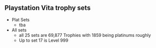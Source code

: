 ## Playstation Vita trophy sets
- Plat Sets
  - tba
- All sets
  - all 25 sets are 69,877 Trophies with 1859 being platinums roughly
  - Up to set 17 is Level 999
